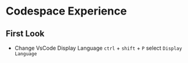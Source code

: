 # Codespace Experience

## First Look

- Change VsCode Display Language
  `ctrl` + `shift` + `P` select `Display Language`
